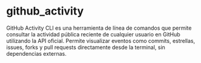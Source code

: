 # github_activity
GitHub Activity CLI es una herramienta de línea de comandos que permite consultar la actividad pública reciente de cualquier usuario en GitHub utilizando la API oficial. Permite visualizar eventos como commits, estrellas, issues, forks y pull requests directamente desde la terminal, sin dependencias externas. 
